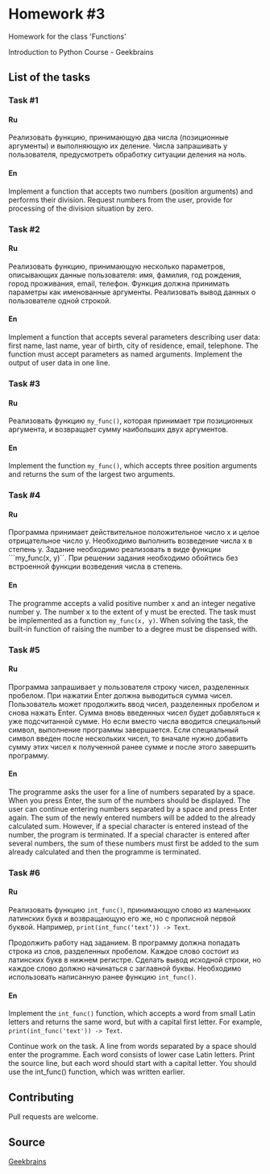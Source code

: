 # Homework #3

Homework for the class 'Functions'

Introduction to Python Course - Geekbrains

## List of the tasks

### Task #1

#### Ru

Реализовать функцию, принимающую два числа (позиционные аргументы) и выполняющую их деление. 
Числа запрашивать у пользователя, предусмотреть обработку ситуации деления на ноль.

#### En

Implement a function that accepts two numbers (position arguments) and performs their division. 
Request numbers from the user, provide for processing of the division situation by zero.

### Task #2

#### Ru

Реализовать функцию, принимающую несколько параметров, описывающих данные пользователя: имя, фамилия, год рождения, город проживания, email, телефон. 
Функция должна принимать параметры как именованные аргументы. Реализовать вывод данных о пользователе одной строкой.

#### En

Implement a function that accepts several parameters describing user data: first name, last name, year of birth, city of residence, email, telephone. 
The function must accept parameters as named arguments. Implement the output of user data in one line.

### Task #3

#### Ru

Реализовать функцию ```my_func()```, которая принимает три позиционных аргумента, и возвращает сумму наибольших двух аргументов.

#### En

Implement the function ```my_func()```, which accepts three position arguments and returns the sum of the largest two arguments.

### Task #4

#### Ru

Программа принимает действительное положительное число x и целое отрицательное число y. Необходимо выполнить возведение числа x в степень y. 
Задание необходимо реализовать в виде функции ```my_func(x, y)``. При решении задания необходимо обойтись без встроенной функции возведения числа в степень.

#### En

The programme accepts a valid positive number x and an integer negative number y. The number x to the extent of y must be erected. The task must be implemented as a function ```my_func(x, y)```. 
When solving the task, the built-in function of raising the number to a degree must be dispensed with.

### Task #5

#### Ru

Программа запрашивает у пользователя строку чисел, разделенных пробелом. При нажатии Enter должна выводиться сумма чисел. Пользователь может продолжить ввод чисел, разделенных пробелом и снова нажать Enter. 
Сумма вновь введенных чисел будет добавляться к уже подсчитанной сумме. Но если вместо числа вводится специальный символ, выполнение программы завершается. 
Если специальный символ введен после нескольких чисел, то вначале нужно добавить сумму этих чисел к полученной ранее сумме и после этого завершить программу.

#### En

The programme asks the user for a line of numbers separated by a space. When you press Enter, the sum of the numbers should be displayed. The user can continue entering numbers separated by a space and press Enter again. 
The sum of the newly entered numbers will be added to the already calculated sum. 
However, if a special character is entered instead of the number, the program is terminated. If a special character is entered after several numbers, the sum of these numbers must first be added to the sum already calculated and then the programme is terminated.

### Task #6

#### Ru

Реализовать функцию ```int_func()```, принимающую слово из маленьких латинских букв и возвращающую его же, но с прописной первой буквой. Например, ```print(int_func(‘text’)) -> Text```.

Продолжить работу над заданием. В программу должна попадать строка из слов, разделенных пробелом. 
Каждое слово состоит из латинских букв в нижнем регистре. Сделать вывод исходной строки, но каждое слово должно начинаться с заглавной буквы. 
Необходимо использовать написанную ранее функцию ```int_func()```.

#### En

Implement the ```int_func()``` function, which accepts a word from small Latin letters and returns the same word, but with a capital first letter. For example, ```print(int_func('text')) -> Text```.

Continue work on the task. A line from words separated by a space should enter the programme. Each word consists of lower case Latin letters. Print the source line, but each word should start with a capital letter. You should use the int_func() function, which was written earlier.

## Contributing

Pull requests are welcome.

## Source

[Geekbrains](https://geekbrains.ru)
